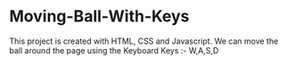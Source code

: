 # Moving-Ball-With-Keys

This project is created with HTML, CSS and Javascript.
We can move the ball around the page using the Keyboard Keys :- W,A,S,D

